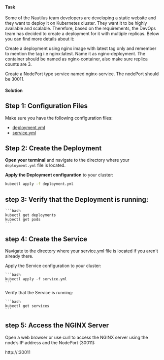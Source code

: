 #### Task 
Some of the Nautilus team developers are developing a static website and they want to deploy it on Kubernetes cluster. They want it to be highly available and scalable. Therefore, based on the requirements, the DevOps team has decided to create a deployment for it with multiple replicas. Below you can find more details about it:

Create a deployment using nginx image with latest tag only and remember to mention the tag i.e nginx:latest. Name it as nginx-deployment. The container should be named as nginx-container, also make sure replica counts are 3.

Create a NodePort type service named nginx-service. The nodePort should be 30011.

#### Solution

## Step 1: Configuration Files

Make sure you have the following configuration files:

- [deployment.yml](./deployment.yml)  
- [service.yml](./service.yml)  

## Step 2: Create the Deployment

**Open your terminal** and navigate to the directory where your `deployment.yml` file is located.

**Apply the Deployment configuration** to your cluster:

   ```bash
   kubectl apply -f deployment.yml
   ```

## step 3: Verify that the Deployment is running:

    ```bash
    kubectl get deployments
    kubectl get pods
    ```

## step 4: Create the Service
Navigate to the directory where your service.yml file is located if you aren't already there.

Apply the Service configuration to your cluster:

    ```bash
    kubectl apply -f service.yml
    ```

Verify that the Service is running:

    ```bash
    kubectl get services
    ```

## step 5: Access the NGINX Server
Open a web browser or use curl to access the NGINX server using the node’s IP address and the NodePort (30011):

http://<node-ip>:30011        
